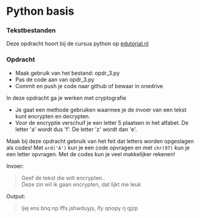 # Python basis

### Tekstbestanden
Deze opdracht hoort bij de cursus python op [edutorial.nl](https://www.edutorial.nl/course/python)

### Opdracht

* Maak gebruik van het bestand: opdr_3.py
* Pas de code aan van opdr_3.py
* Commit en push je code naar github of bewaar in onedrive

In deze opdracht ga je werken met cryptografie
* Je gaat een methode gebruiken waarmee je de invoer van een tekst kunt encrypten en decrypten.
* Voor de encryptie verschuif je een letter 5 plaatsen in het alfabet. De letter 'a' wordt dus 'f'. De letter 'z' wordt dan 'e'.

Maak bij deze opdracht gebruik van het feit dat letters worden opgeslagen als codes!
Met `ord('A')` kun je een code opvragen en met `chr(97)` kun je een letter opvragen.
Met de codes kun je veel makkelijker rekenen!

Invoer:
> Geef de tekst die wilt encrypten..  
> Deze zin wil ik gaan encrypten, dat lijkt me leuk

Output:

>Ijej ens bnq np lffs jshwduyjs, ify qnopy rj qjzp

